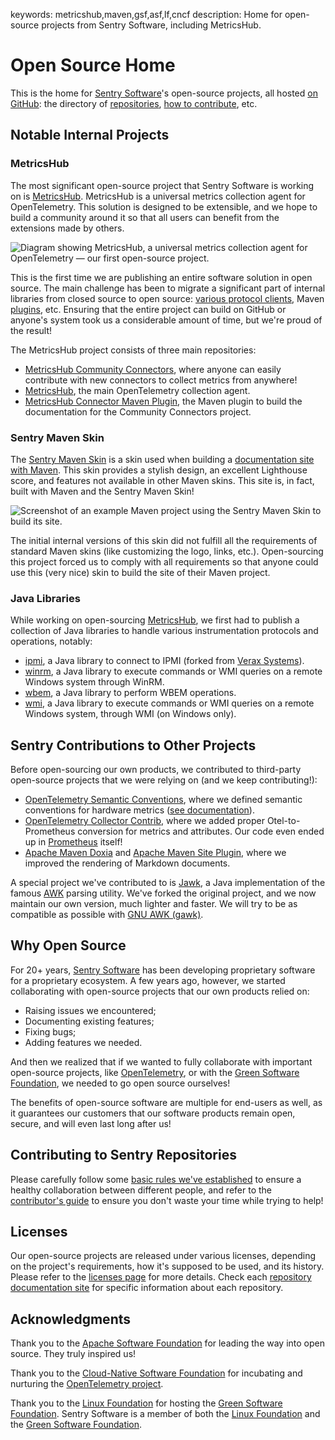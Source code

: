 keywords: metricshub,maven,gsf,asf,lf,cncf
description: Home for open-source projects from Sentry Software, including MetricsHub.
<!--
  ╱╲╱╲╱╲╱╲╱╲╱╲╱╲╱╲╱╲╱╲╱╲╱╲╱╲╱╲╱╲╱╲╱╲╱╲╱╲╱╲
  Open Sentry Web Site
  ჻჻჻჻჻჻
  Copyright 2023 - 2024 Sentry Software
  ჻჻჻჻჻჻
  Permission is hereby granted, free of charge, to any person obtaining a copy
  of this software and associated documentation files (the "Software"), to deal
  in the Software without restriction, including without limitation the rights
  to use, copy, modify, merge, publish, distribute, sublicense, and/or sell
  copies of the Software, and to permit persons to whom the Software is
  furnished to do so, subject to the following conditions:

  The above copyright notice and this permission notice shall be included in
  all copies or substantial portions of the Software.

  THE SOFTWARE IS PROVIDED "AS IS", WITHOUT WARRANTY OF ANY KIND, EXPRESS OR
  IMPLIED, INCLUDING BUT NOT LIMITED TO THE WARRANTIES OF MERCHANTABILITY,
  FITNESS FOR A PARTICULAR PURPOSE AND NONINFRINGEMENT. IN NO EVENT SHALL THE
  AUTHORS OR COPYRIGHT HOLDERS BE LIABLE FOR ANY CLAIM, DAMAGES OR OTHER
  LIABILITY, WHETHER IN AN ACTION OF CONTRACT, TORT OR OTHERWISE, ARISING FROM,
  OUT OF OR IN CONNECTION WITH THE SOFTWARE OR THE USE OR OTHER DEALINGS IN
  THE SOFTWARE.
  ╲╱╲╱╲╱╲╱╲╱╲╱╲╱╲╱╲╱╲╱╲╱╲╱╲╱╲╱╲╱╲╱╲╱╲╱╲╱╲╱
  -->
# Open Source Home

This is the home for [Sentry Software](https://sentrysoftware.com)'s open-source projects, all hosted [on GitHub](https://github.com/sentrysoftware): the directory of [repositories](repos.html), [how to contribute](contributing.html), etc.

<!-- MACRO{toc|fromDepth=1|toDepth=2|id=toc} -->

## Notable Internal Projects

### MetricsHub

The most significant open-source project that Sentry Software is working on is [MetricsHub](https://metricshub.com). MetricsHub is a universal metrics collection agent for OpenTelemetry. This solution is designed to be extensible, and we hope to build a community around it so that all users can benefit from the extensions made by others.

![Diagram showing MetricsHub, a universal metrics collection agent for OpenTelemetry — our first open-source project.](images/metricshub-diagram.png)

This is the first time we are publishing an entire software solution in open source. The main challenge has been to migrate a significant part of internal libraries from closed source to open source: [various protocol clients](#java-libraries), Maven [plugins](#sentry-maven-skin), etc. Ensuring that the entire project can build on GitHub or anyone's system took us a considerable amount of time, but we're proud of the result!

The MetricsHub project consists of three main repositories:

* [MetricsHub Community Connectors](https://github.com/sentrysoftware/metricshub-community-connectors), where anyone can easily contribute with new connectors to collect metrics from anywhere!
* [MetricsHub](https://github.com/sentrysoftware/metricshub), the main OpenTelemetry collection agent.
* [MetricsHub Connector Maven Plugin](https://github.com/sentrysoftware/metricshub-connector-maven-plugin), the Maven plugin to build the documentation for the Community Connectors project.

### Sentry Maven Skin

The [Sentry Maven Skin](https://sentrysoftware.github.io/sentry-maven-skin) is a skin used when building a [documentation site with Maven](https://maven.apache.org/plugins/maven-site-plugin/examples/creating-content.html). This skin provides a stylish design, an excellent Lighthouse score, and features not available in other Maven skins. This site is, in fact, built with Maven and the Sentry Maven Skin!

![Screenshot of an example Maven project using the Sentry Maven Skin to build its site.](images/sentry-maven-skin.png)

The initial internal versions of this skin did not fulfill all the requirements of standard Maven skins (like customizing the logo, links, etc.). Open-sourcing this project forced us to comply with all requirements so that anyone could use this (very nice) skin to build the site of their Maven project.

### Java Libraries

While working on open-sourcing [MetricsHub](https://metricshub.com), we first had to publish a collection of Java libraries to handle various instrumentation protocols and operations, notably:

* [ipmi](https://github.com/sentrysoftware/ipmi), a Java library to connect to IPMI (forked from [Verax Systems](https://veraxsystems.com/ipmi-library-for-java/)).
* [winrm](https://github.com/sentrysoftware/winrm), a Java library to execute commands or WMI queries on a remote Windows system through WinRM.
* [wbem](https://github.com/sentrysoftware/wbem), a Java library to perform WBEM operations.
* [wmi](https://github.com/sentrysoftware/wmi), a Java library to execute commands or WMI queries on a remote Windows system, through WMI (on Windows only).

## Sentry Contributions to Other Projects

Before open-sourcing our own products, we contributed to third-party open-source projects that we were relying on (and we keep contributing!):

* [OpenTelemetry Semantic Conventions](https://github.com/open-telemetry/semantic-conventions), where we defined semantic conventions for hardware metrics ([see documentation](https://opentelemetry.io/docs/specs/semconv/system/hardware-metrics/)).
* [OpenTelemetry Collector Contrib](https://github.com/open-telemetry/opentelemetry-collector-contrib), where we added proper Otel-to-Prometheus conversion for metrics and attributes. Our code even ended up in [Prometheus](https://github.com/prometheus/prometheus) itself!
* [Apache Maven Doxia](https://github.com/sentrysoftware/maven-doxia) and [Apache Maven Site Plugin](https://github.com/apache/maven-site-plugin), where we improved the rendering of Markdown documents.

A special project we've contributed to is [Jawk](https://sentrysoftware.github.io/Jawk/), a Java implementation of the famous [AWK](https://en.wikipedia.org/wiki/AWK) parsing utility. We've forked the original project, and we now maintain our own version, much lighter and faster. We will try to be as compatible as possible with [GNU AWK (gawk)](https://www.gnu.org/software/gawk/).

## Why Open Source

For 20+ years, [Sentry Software](https://sentrysoftware.com) has been developing proprietary software for a proprietary ecosystem. A few years ago, however, we started collaborating with open-source projects that our own products relied on:

* Raising issues we encountered;
* Documenting existing features;
* Fixing bugs;
* Adding features we needed.

And then we realized that if we wanted to fully collaborate with important open-source projects, like [OpenTelemetry](https://opentelemetry.io/), or with the [Green Software Foundation](https://greensoftware.foundation/), we needed to go open source ourselves!

The benefits of open-source software are multiple for end-users as well, as it guarantees our customers that our software products remain open, secure, and will even last long after us!

## Contributing to Sentry Repositories

Please carefully follow some [basic rules we've established](code-of-conduct.html) to ensure a healthy collaboration between different people, and refer to the [contributor's guide](contributing.html) to ensure you don't waste your time while trying to help!

## Licenses

Our open-source projects are released under various licenses, depending on the project's requirements, how it's supposed to be used, and its history. Please refer to the [licenses page](licenses.html) for more details. Check each [repository documentation site](repos.html) for specific information about each repository.

## Acknowledgments

Thank you to the [Apache Software Foundation](https://apache.org/) for leading the way into open source. They truly inspired us!

Thank you to the [Cloud-Native Software Foundation](https://www.cncf.io/) for incubating and nurturing the [OpenTelemetry project](https://www.cncf.io/projects/opentelemetry/).

Thank you to the [Linux Foundation](https://www.linuxfoundation.org/) for hosting the [Green Software Foundation](https://greensoftware.foundation/). Sentry Software is a member of both the [Linux Foundation](https://www.linuxfoundation.org/about/members) and the [Green Software Foundation](https://greensoftware.foundation/team).
